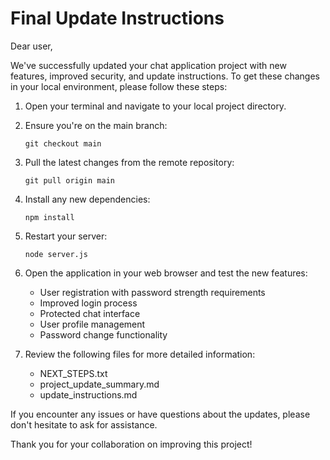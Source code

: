 
# Final Update Instructions

Dear user,

We've successfully updated your chat application project with new features, improved security, and update instructions. To get these changes in your local environment, please follow these steps:

1. Open your terminal and navigate to your local project directory.

2. Ensure you're on the main branch:
   ```
   git checkout main
   ```

3. Pull the latest changes from the remote repository:
   ```
   git pull origin main
   ```

4. Install any new dependencies:
   ```
   npm install
   ```

5. Restart your server:
   ```
   node server.js
   ```

6. Open the application in your web browser and test the new features:
   - User registration with password strength requirements
   - Improved login process
   - Protected chat interface
   - User profile management
   - Password change functionality

7. Review the following files for more detailed information:
   - NEXT_STEPS.txt
   - project_update_summary.md
   - update_instructions.md

If you encounter any issues or have questions about the updates, please don't hesitate to ask for assistance.

Thank you for your collaboration on improving this project!
